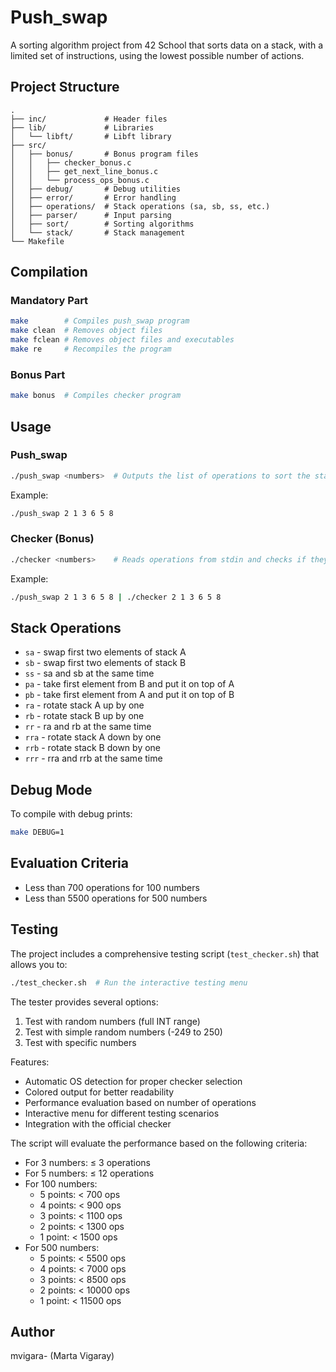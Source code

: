 # Push_swap

A sorting algorithm project from 42 School that sorts data on a stack, with a limited set of instructions, using the lowest possible number of actions.

## Project Structure

```
.
├── inc/             # Header files
├── lib/             # Libraries
│   └── libft/       # Libft library
├── src/            
│   ├── bonus/       # Bonus program files
│   │   ├── checker_bonus.c
│   │   ├── get_next_line_bonus.c
│   │   └── process_ops_bonus.c
│   ├── debug/       # Debug utilities
│   ├── error/       # Error handling
│   ├── operations/  # Stack operations (sa, sb, ss, etc.)
│   ├── parser/      # Input parsing
│   ├── sort/        # Sorting algorithms
│   └── stack/       # Stack management
└── Makefile
```

## Compilation

### Mandatory Part
```bash
make        # Compiles push_swap program
make clean  # Removes object files
make fclean # Removes object files and executables
make re     # Recompiles the program
```

### Bonus Part
```bash
make bonus  # Compiles checker program
```

## Usage

### Push_swap
```bash
./push_swap <numbers>  # Outputs the list of operations to sort the stack
```

Example:
```bash
./push_swap 2 1 3 6 5 8
```

### Checker (Bonus)
```bash
./checker <numbers>    # Reads operations from stdin and checks if they sort the stack
```

Example:
```bash
./push_swap 2 1 3 6 5 8 | ./checker 2 1 3 6 5 8
```

## Stack Operations

- `sa` - swap first two elements of stack A
- `sb` - swap first two elements of stack B
- `ss` - sa and sb at the same time
- `pa` - take first element from B and put it on top of A
- `pb` - take first element from A and put it on top of B
- `ra` - rotate stack A up by one
- `rb` - rotate stack B up by one
- `rr` - ra and rb at the same time
- `rra` - rotate stack A down by one
- `rrb` - rotate stack B down by one
- `rrr` - rra and rrb at the same time

## Debug Mode

To compile with debug prints:
```bash
make DEBUG=1
```

## Evaluation Criteria

- Less than 700 operations for 100 numbers
- Less than 5500 operations for 500 numbers

## Testing

The project includes a comprehensive testing script (`test_checker.sh`) that allows you to:

```bash
./test_checker.sh  # Run the interactive testing menu
```

The tester provides several options:
1. Test with random numbers (full INT range)
2. Test with simple random numbers (-249 to 250)
3. Test with specific numbers

Features:
- Automatic OS detection for proper checker selection
- Colored output for better readability
- Performance evaluation based on number of operations
- Interactive menu for different testing scenarios
- Integration with the official checker

The script will evaluate the performance based on the following criteria:
- For 3 numbers: ≤ 3 operations
- For 5 numbers: ≤ 12 operations
- For 100 numbers:
  * 5 points: < 700 ops
  * 4 points: < 900 ops
  * 3 points: < 1100 ops
  * 2 points: < 1300 ops
  * 1 point: < 1500 ops
- For 500 numbers:
  * 5 points: < 5500 ops
  * 4 points: < 7000 ops
  * 3 points: < 8500 ops
  * 2 points: < 10000 ops
  * 1 point: < 11500 ops

## Author

mvigara- (Marta Vigaray)